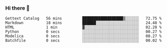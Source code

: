 ### Hi there 👋

<!--
**MDK84/MDK84** is a ✨ _special_ ✨ repository because its `README.md` (this file) appears on your GitHub profile.

Here are some ideas to get you started:

- 🔭 I’m currently working on ...
- 🌱 I’m currently learning ...
- 👯 I’m looking to collaborate on ...
- 🤔 I’m looking for help with ...
- 💬 Ask me about ...
- 📫 How to reach me: ...
- 😄 Pronouns: ...
- ⚡ Fun fact: ...
-->

<!--START_SECTION:waka-->

```text
Gettext Catalog   56 mins         ██████████████████▒░░░░░░   72.75 %
Markdown          18 mins         ██████░░░░░░░░░░░░░░░░░░░   24.48 %
HTML              1 min           ▓░░░░░░░░░░░░░░░░░░░░░░░░   02.20 %
Python            0 secs          ░░░░░░░░░░░░░░░░░░░░░░░░░   00.27 %
Modelica          0 secs          ░░░░░░░░░░░░░░░░░░░░░░░░░   00.27 %
Batchfile         0 secs          ░░░░░░░░░░░░░░░░░░░░░░░░░   00.02 %
```

<!--END_SECTION:waka-->

<!-- ![Metrics](/github-metrics.svg) -->
